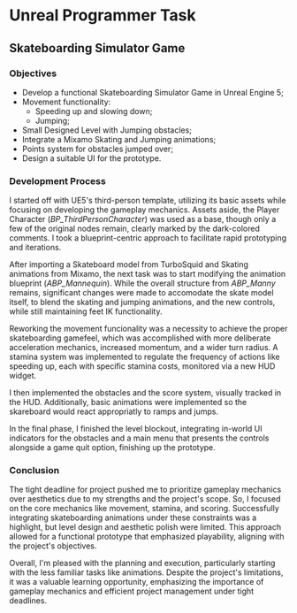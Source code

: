 # Unreal Programmer Task

## Skateboarding Simulator Game

### Objectives
- Develop a functional Skateboarding Simulator Game in Unreal Engine 5;
- Movement functionality:
    -  Speeding up and slowing down;
    -  Jumping;
-  Small Designed Level with Jumping obstacles;
-  Integrate a Mixamo Skating and Jumping animations;
-  Points system for obstacles jumped over;
-  Design a suitable UI for the prototype.

### Development Process
I started off with UE5's third-person template, utilizing its basic assets while focusing on developing the gameplay mechanics. Assets aside, the Player Character (*BP_ThirdPersonCharacter*) was used as a base, though only a few of the original nodes remain, clearly marked by the dark-colored comments. I took a blueprint-centric approach to facilitate rapid prototyping and iterations.

After importing a Skateboard model from TurboSquid and Skating animations from Mixamo, the next task was to start modifying the animation blueprint (*ABP_Mannequin*). While the overall structure from *ABP_Manny* remains, significant changes were made to accomodate the skate model itself, to blend the skating and jumping animations, and the new controls, while still maintaining feet IK functionality.

Reworking the movement funcionality was a necessity to achieve the proper skateboarding gamefeel, which was accomplished with more deliberate acceleration mechanics, increased momentum, and a wider turn radius. A stamina system was implemented to regulate the frequency of actions like speeding up, each with specific stamina costs, monitored via a new HUD widget.

I then implemented the obstacles and the score system, visually tracked in the HUD. Additionally, basic animations were implemented so the skareboard would react appropriatly to ramps and jumps.

In the final phase, I finished the level blockout, integrating in-world UI indicators for the obstacles and a main menu that presents the controls alongside a game quit option, finishing up the prototype.

### Conclusion
The tight deadline for project pushed me to prioritize gameplay mechanics over aesthetics due to my strengths and the project's scope. So, I focused on the core mechanics like movement, stamina, and scoring. Successfully integrating skateboarding animations under these constraints was a highlight, but level design and aesthetic polish were limited. This approach allowed for a functional prototype that emphasized playability, aligning with the project's objectives.

Overall, I'm pleased with the planning and execution, particularly starting with the less familiar tasks like animations. Despite the project's limitations, it was a valuable learning opportunity, emphasizing the importance of gameplay mechanics and efficient project management under tight deadlines.